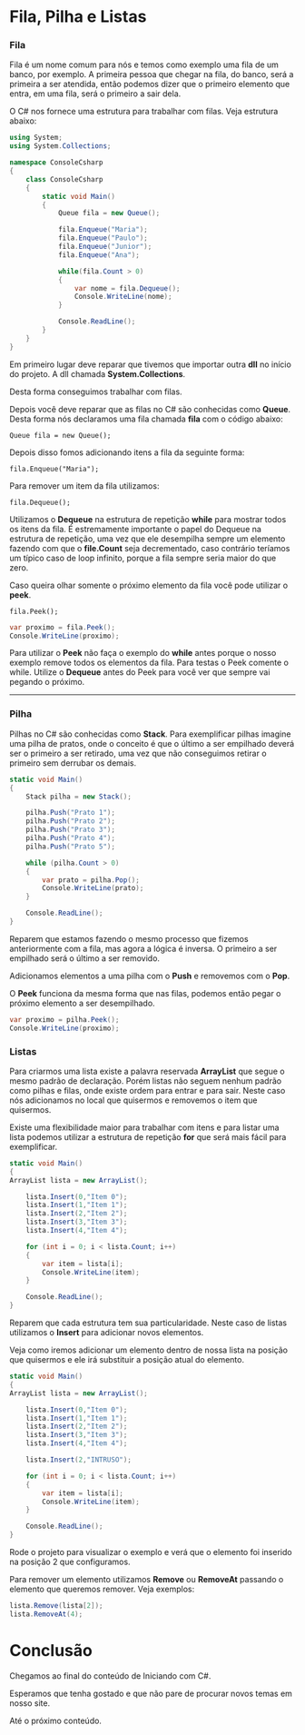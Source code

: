 # Fila, Pilha e Listas

### Fila

Fila é um nome comum para nós e temos como exemplo uma fila de um banco, por exemplo. A primeira pessoa que chegar na fila, do banco, será a primeira a ser atendida, então podemos dizer que o primeiro elemento que entra, em uma fila, será o primeiro a sair dela.

O C# nos fornece uma estrutura para trabalhar com filas. Veja estrutura abaixo:

```C#
using System;
using System.Collections;

namespace ConsoleCsharp
{
    class ConsoleCsharp
    {
        static void Main()
        {
            Queue fila = new Queue();

            fila.Enqueue("Maria");
            fila.Enqueue("Paulo");
            fila.Enqueue("Junior");
            fila.Enqueue("Ana");

            while(fila.Count > 0)
            {
                var nome = fila.Dequeue();
                Console.WriteLine(nome);
            }

            Console.ReadLine();
        }
    }
}
```

Em primeiro lugar deve reparar que tivemos que importar outra **dll** no início do projeto. A dll chamada **System.Collections**.

Desta forma conseguimos trabalhar com filas.

Depois você deve reparar que as filas no C# são conhecidas como **Queue**. Desta forma nós declaramos uma fila chamada **fila** com o código abaixo:

`Queue fila = new Queue();`

Depois disso fomos adicionando itens a fila da seguinte forma:

`fila.Enqueue("Maria");`

Para remover um item da fila utilizamos:

`fila.Dequeue();`

Utilizamos o **Dequeue** na estrutura de repetição **while** para mostrar todos os itens da fila. É estremamente importante o papel do Dequeue na estrutura de repetição, uma vez que ele desempilha sempre um elemento fazendo com que o **file.Count** seja decrementado, caso contrário teríamos um típico caso de loop infinito, porque a fila sempre seria maior do que zero.

Caso queira olhar somente o próximo elemento da fila você pode utilizar o **peek**.

`fila.Peek();`

```C#
var proximo = fila.Peek();
Console.WriteLine(proximo);
```

Para utilizar o **Peek** não faça o exemplo do **while** antes porque o nosso exemplo remove todos os elementos da fila. Para testas o Peek comente o while. Utilize o **Dequeue** antes do Peek para você ver que sempre vai pegando o próximo.

***

### Pilha

Pilhas no C# são conhecidas como **Stack**. Para exemplificar pilhas imagine uma pilha de pratos, onde o conceito é que o último a ser empilhado deverá ser o primeiro a ser retirado, uma vez que não conseguimos retirar o primeiro sem derrubar os demais.

```C#
static void Main()
{
    Stack pilha = new Stack();

    pilha.Push("Prato 1");
    pilha.Push("Prato 2");
    pilha.Push("Prato 3");
    pilha.Push("Prato 4");
    pilha.Push("Prato 5");

    while (pilha.Count > 0)
    {
        var prato = pilha.Pop();
        Console.WriteLine(prato);
    }

    Console.ReadLine();
}
```

Reparem que estamos fazendo o mesmo processo que fizemos anteriormente com a fila, mas agora a lógica é inversa. O primeiro a ser empilhado será o último a ser removido.

Adicionamos elementos a uma pilha com o **Push** e removemos com o **Pop**.

O **Peek** funciona da mesma forma que nas filas, podemos então pegar o próximo elemento a ser desempilhado.

```C#
var proximo = pilha.Peek();
Console.WriteLine(proximo);
```

### Listas

Para criarmos uma lista existe a palavra reservada **ArrayList** que segue o mesmo padrão de declaração. Porém listas não seguem nenhum padrão como pilhas e filas, onde existe ordem para entrar e para sair. Neste caso nós adicionamos no local que quisermos e removemos o item que quisermos.

Existe uma flexibilidade maior para trabalhar com itens e para listar uma lista podemos utilizar a estrutura de repetição **for** que será mais fácil para exemplificar.

```C#
static void Main()
{
ArrayList lista = new ArrayList();

    lista.Insert(0,"Item 0");
    lista.Insert(1,"Item 1");
    lista.Insert(2,"Item 2");
    lista.Insert(3,"Item 3");
    lista.Insert(4,"Item 4");

    for (int i = 0; i < lista.Count; i++)
    {
        var item = lista[i];
        Console.WriteLine(item);
    }

    Console.ReadLine();
}
```

Reparem que cada estrutura tem sua particularidade. Neste caso de listas utilizamos o **Insert** para adicionar novos elementos.

Veja como iremos adicionar um elemento dentro de nossa lista na posição que quisermos e ele irá substituir a posição atual do elemento.

```C#
static void Main()
{
ArrayList lista = new ArrayList();

    lista.Insert(0,"Item 0");
    lista.Insert(1,"Item 1");
    lista.Insert(2,"Item 2");
    lista.Insert(3,"Item 3");
    lista.Insert(4,"Item 4");

    lista.Insert(2,"INTRUSO");

    for (int i = 0; i < lista.Count; i++)
    {
        var item = lista[i];
        Console.WriteLine(item);
    }

    Console.ReadLine();
}
```

Rode o projeto para visualizar o exemplo e verá que o elemento foi inserido na posição 2 que configuramos.

Para remover um elemento utilizamos **Remove** ou **RemoveAt** passando o elemento que queremos remover. Veja exemplos:

```C#
lista.Remove(lista[2]);
lista.RemoveAt(4);
```

# Conclusão

Chegamos ao final do conteúdo de Iniciando com C#.

Esperamos que tenha gostado e que não pare de procurar novos temas em nosso site.

Até o próximo conteúdo.